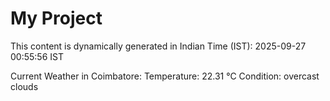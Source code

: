 # My Project

This content is dynamically generated in Indian Time (IST): 2025-09-27 00:55:56 IST


Current Weather in Coimbatore:
Temperature: 22.31 °C
Condition: overcast clouds
